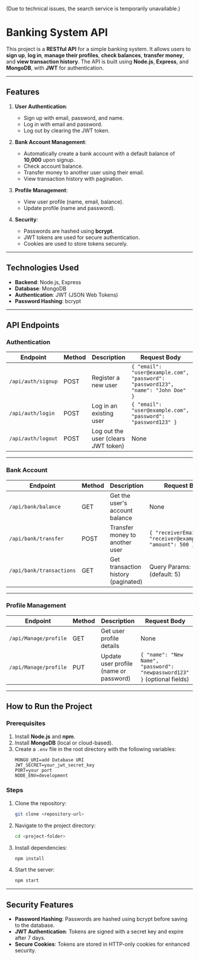 (Due to technical issues, the search service is temporarily unavailable.)

# **Banking System API**

This project is a **RESTful API** for a simple banking system. It allows users to **sign up**, **log in**, **manage their profiles**, **check balances**, **transfer money**, and **view transaction history**. The API is built using **Node.js**, **Express**, and **MongoDB**, with **JWT** for authentication.

---

## **Features**
1. **User Authentication**:
   - Sign up with email, password, and name.
   - Log in with email and password.
   - Log out by clearing the JWT token.

2. **Bank Account Management**:
   - Automatically create a bank account with a default balance of **10,000** upon signup.
   - Check account balance.
   - Transfer money to another user using their email.
   - View transaction history with pagination.

3. **Profile Management**:
   - View user profile (name, email, balance).
   - Update profile (name and password).

4. **Security**:
   - Passwords are hashed using **bcrypt**.
   - JWT tokens are used for secure authentication.
   - Cookies are used to store tokens securely.

---

## **Technologies Used**
- **Backend**: Node.js, Express
- **Database**: MongoDB
- **Authentication**: JWT (JSON Web Tokens)
- **Password Hashing**: bcrypt

---

## **API Endpoints**

### **Authentication**
| **Endpoint**       | **Method** | **Description**                          | **Request Body**                                                                 |
|---------------------|------------|------------------------------------------|----------------------------------------------------------------------------------|
| `/api/auth/signup`  | POST       | Register a new user                      | `{ "email": "user@example.com", "password": "password123", "name": "John Doe" }` |
| `/api/auth/login`   | POST       | Log in an existing user                  | `{ "email": "user@example.com", "password": "password123" }`                     |
| `/api/auth/logout`  | POST       | Log out the user (clears JWT token)      | None                                                                             |

---

### **Bank Account**
| **Endpoint**               | **Method** | **Description**                          | **Request Body**                                                                 |
|-----------------------------|------------|------------------------------------------|----------------------------------------------------------------------------------|
| `/api/bank/balance`         | GET        | Get the user's account balance           | None                                                                             |
| `/api/bank/transfer`        | POST       | Transfer money to another user           | `{ "receiverEmail": "receiver@example.com", "amount": 500 }`                     |
| `/api/bank/transactions`    | GET        | Get transaction history (paginated)      | Query Params: `?page=1` (default: 5)                                             |

---

### **Profile Management**
| **Endpoint**               | **Method** | **Description**                          | **Request Body**                                                                 |
|-----------------------------|------------|------------------------------------------|----------------------------------------------------------------------------------|
| `/api/Manage/profile`       | GET        | Get user profile details                 | None                                                                             |
| `/api/Manage/profile`       | PUT        | Update user profile (name or password)   | `{ "name": "New Name", "password": "newpassword123" }` (optional fields)         |

---

## **How to Run the Project**

### **Prerequisites**
1. Install **Node.js** and **npm**.
2. Install **MongoDB** (local or cloud-based).
3. Create a `.env` file in the root directory with the following variables:
   ```plaintext
   MONGO_URI=add Database URI
   JWT_SECRET=your_jwt_secret_key
   PORT=your port
   NODE_ENV=development
   ```

### **Steps**
1. Clone the repository:
   ```bash
   git clone <repository-url>
   ```
2. Navigate to the project directory:
   ```bash
   cd <project-folder>
   ```
3. Install dependencies:
   ```bash
   npm install
   ```
4. Start the server:
   ```bash
   npm start
   ```

---

## **Security Features**
- **Password Hashing**: Passwords are hashed using bcrypt before saving to the database.
- **JWT Authentication**: Tokens are signed with a secret key and expire after 7 days.
- **Secure Cookies**: Tokens are stored in HTTP-only cookies for enhanced security.
